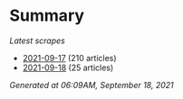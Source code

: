 # Summary
*Latest scrapes*
* [2021-09-17](https://github.com/nuuuwan/news_lk/blob/data/news_lk.2021-09-17.json) (210 articles)
* [2021-09-18](https://github.com/nuuuwan/news_lk/blob/data/news_lk.2021-09-18.json) (25 articles)

*Generated at 06:09AM, September 18, 2021*